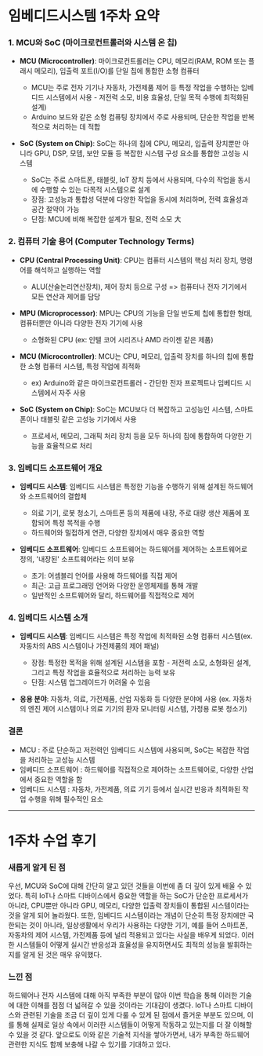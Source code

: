# 임베디드시스템 1주차 요약

### 1. **MCU와 SoC (마이크로컨트롤러와 시스템 온 칩)**
- **MCU (Microcontroller)**: 마이크로컨트롤러는 CPU, 메모리(RAM, ROM 또는 플래시 메모리), 입출력 포트(I/O)를 단일 칩에 통합한 소형 컴퓨터
  - MCU는 주로 전자 기기나 자동차, 가전제품 제어 등 특정 작업을 수행하는 임베디드 시스템에서 사용 - 저전력 소모, 비용 효율성, 단일 목적 수행에 최적화된 설계)
  - Arduino 보드와 같은 소형 컴퓨팅 장치에서 주로 사용되며, 단순한 작업을 반복적으로 처리하는 데 적합
  
- **SoC (System on Chip)**: SoC는 하나의 칩에 CPU, 메모리, 입출력 장치뿐만 아니라 GPU, DSP, 모뎀, 보안 모듈 등 복잡한 시스템 구성 요소를 통합한 고성능 시스템
  - SoC는 주로 스마트폰, 태블릿, IoT 장치 등에서 사용되며, 다수의 작업을 동시에 수행할 수 있는 다목적 시스템으로 설계
  - 장점: 고성능과 통합성 덕분에 다양한 작업을 동시에 처리하며, 전력 효율성과 공간 절약이 가능
  - 단점: MCU에 비해 복잡한 설계가 필요, 전력 소모 大

### 2. **컴퓨터 기술 용어 (Computer Technology Terms)**
- **CPU (Central Processing Unit)**: CPU는 컴퓨터 시스템의 핵심 처리 장치, 명령어를 해석하고 실행하는 역할
  - ALU(산술논리연산장치), 제어 장치 등으로 구성 => 컴퓨터나 전자 기기에서 모든 연산과 제어를 담당
  
- **MPU (Microprocessor)**: MPU는 CPU의 기능을 단일 반도체 칩에 통합한 형태, 컴퓨터뿐만 아니라 다양한 전자 기기에 사용
  - 소형화된 CPU (ex: 인텔 코어 시리즈나 AMD 라이젠 같은 제품)

- **MCU (Microcontroller)**: MCU는 CPU, 메모리, 입출력 장치를 하나의 칩에 통합한 소형 컴퓨터 시스템, 특정 작업에 최적화
  - ex) Arduino와 같은 마이크로컨트롤러 - 간단한 전자 프로젝트나 임베디드 시스템에서 자주 사용

- **SoC (System on Chip)**: SoC는 MCU보다 더 복잡하고 고성능인 시스템, 스마트폰이나 태블릿 같은 고성능 기기에서 사용
  - 프로세서, 메모리, 그래픽 처리 장치 등을 모두 하나의 칩에 통합하여 다양한 기능을 효율적으로 처리

### 3. **임베디드 소프트웨어 개요**
- **임베디드 시스템**: 임베디드 시스템은 특정한 기능을 수행하기 위해 설계된 하드웨어와 소프트웨어의 결합체
  - 의료 기기, 로봇 청소기, 스마트폰 등의 제품에 내장, 주로 대량 생산 제품에 포함되어 특정 목적을 수행
  - 하드웨어와 밀접하게 연관, 다양한 장치에서 매우 중요한 역할

- **임베디드 소프트웨어**: 임베디드 소프트웨어는 하드웨어를 제어하는 소프트웨어로 정의, '내장된' 소프트웨어라는 의미 보유
  - 초기: 어셈블리 언어를 사용해 하드웨어를 직접 제어
  - 최근: 고급 프로그래밍 언어와 다양한 운영체제를 통해 개발
  - 일반적인 소프트웨어와 달리, 하드웨어를 직접적으로 제어

### 4. **임베디드 시스템 소개**
- **임베디드 시스템**: 임베디드 시스템은 특정 작업에 최적화된 소형 컴퓨터 시스템(ex. 자동차의 ABS 시스템이나 가전제품의 제어 패널)
  - 장점: 특정한 목적을 위해 설계된 시스템을 포함 - 저전력 소모, 소형화된 설계, 그리고 특정 작업을 효율적으로 처리하는 능력 보유
  - 단점: 시스템 업그레이드가 어려울 수 있음

- **응용 분야**: 자동차, 의료, 가전제품, 산업 자동화 등 다양한 분야에 사용 (ex. 자동차의 엔진 제어 시스템이나 의료 기기의 환자 모니터링 시스템, 가정용 로봇 청소기)

### 결론
- MCU : 주로 단순하고 저전력인 임베디드 시스템에 사용되며, SoC는 복잡한 작업을 처리하는 고성능 시스템
- 임베디드 소프트웨어 : 하드웨어를 직접적으로 제어하는 소프트웨어로, 다양한 산업에서 중요한 역할을 함
- 임베디드 시스템 : 자동차, 가전제품, 의료 기기 등에서 실시간 반응과 최적화된 작업 수행을 위해 필수적인 요소

<hr/>

# 1주차 수업 후기

### 새롭게 알게 된 점 
우선, MCU와 SoC에 대해 간단히 알고 있던 것들을 이번에 좀 더 깊이 있게 배울 수 있었다. 특히 IoT나 스마트 디바이스에서 중요한 역할을 하는 SoC가 단순한 프로세서가 아니라, CPU뿐만 아니라 GPU, 메모리, 다양한 입출력 장치들이 통합된 시스템이라는 것을 알게 되어 놀라웠다. 또한, 임베디드 시스템이라는 개념이 단순히 특정 장치에만 국한되는 것이 아니라, 일상생활에서 우리가 사용하는 다양한 기기, 예를 들어 스마트폰, 자동차의 제어 시스템, 가전제품 등에 널리 적용되고 있다는 사실을 배우게 되었다. 이러한 시스템들이 어떻게 실시간 반응성과 효율성을 유지하면서도 최적의 성능을 발휘하는지를 알게 된 것은 매우 유익했다.
### 느낀 점 
하드웨어나 전자 시스템에 대해 아직 부족한 부분이 많아 이번 학습을 통해 이러한 기술에 대한 이해를 점점 더 넓혀갈 수 있을 것이라는 기대감이 생겼다. IoT나 스마트 디바이스와 관련된 기술을 조금 더 깊이 있게 다룰 수 있게 된 점에서 즐거운 부분도 있으며, 이를 통해 실제로 일상 속에서 이러한 시스템들이 어떻게 작동하고 있는지를 더 잘 이해할 수 있을 것 같다. 앞으로도 이와 같은 기술적 지식을 쌓아가면서, 내가 부족한 하드웨어 관련한 지식도 함께 보충해 나갈 수 있기를 기대하고 있다.
